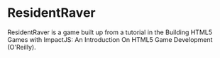 ResidentRaver
=============

ResidentRaver is a game built up from a tutorial in the Building HTML5 Games with ImpactJS: An Introduction On HTML5 Game Development (O'Reilly).
